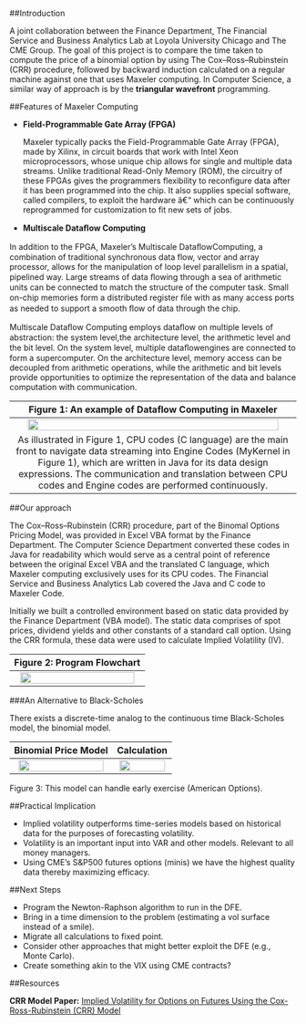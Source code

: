 ##Introduction

A joint collaboration between the Finance Department, The Financial Service and Business Analytics Lab at Loyola University Chicago and The CME Group. The goal of this project is to compare the time taken to compute the price of a binomial option by using The Cox–Ross–Rubinstein (CRR) procedure, followed by backward induction calculated on a regular machine against one that uses Maxeler computing. In Computer Science, a similar way of approach is by the **triangular wavefront** programming.

##Features of Maxeler Computing

-   **Field-Programmable Gate Array (FPGA)**

    Maxeler typically packs the Field-Programmable Gate Array (FPGA), made by Xilinx, in circuit boards that work with Intel Xeon microprocessors, whose unique chip allows for single and multiple data streams. Unlike traditional Read-Only Memory (ROM), the circuitry of these FPGAs gives the programmers flexibility to reconfigure data after it has been programmed into the chip.  It also supplies special software, called compilers, to exploit the hardware â€“ which can be continuously reprogrammed for customization to fit new sets of jobs. 
  
  
-   **Multiscale Dataﬂow Computing**

  In addition to the FPGA, Maxeler’s Multiscale DataﬂowComputing, a combination of traditional synchronous data flow, vector and array processor, allows for the manipulation of loop level parallelism in a spatial, pipelined way. Large streams of data ﬂowing through a sea of arithmetic units can be connected to match the structure of the computer task. Small on-chip memories form a distributed register ﬁle with as many access ports as needed to support a smooth ﬂow of data through the chip.

  Multiscale Dataﬂow Computing employs dataﬂow on multiple levels of abstraction: the system level,the architecture level, the arithmetic level and the bit level. On the system level, multiple dataﬂowengines are connected to form a supercomputer. On the architecture level, memory access can be decoupled from arithmetic operations, while the arithmetic and bit levels provide opportunities to optimize the representation of the data and balance computation with communication.

|Figure 1: An example of Dataflow Computing in Maxeler|
|:-------------:|
|<img height="95%" width="95%" src="https://raw.githubusercontent.com/jlroo/maxeler/master/IMG/MAXCOMPILER.png">|
| As illustrated in Figure 1, CPU codes (C language) are the main front to navigate data streaming into Engine Codes (MyKernel in Figure 1), which are written in Java for its data design expressions. The communication and translation between CPU codes and Engine codes are performed continuously.|


##Our approach

The Cox–Ross–Rubinstein (CRR) procedure, part of the Binomal Options Pricing Model, was provided in Excel VBA format by the Finance Department. The Computer Science Department converted these codes in Java for readability which would serve as a central point of reference between the original Excel VBA and the translated C language, which Maxeler computing exclusively uses for its CPU codes. The Financial Service and Business Analytics Lab covered the Java and C code to Maxeler Code.

Initially we built a controlled environment based on static data provided by the Finance Department (VBA model). The static data comprises of spot prices, dividend yields and other constants of a standard call option. Using the CRR formula, these data were used to calculate Implied Volatility (IV).

|Figure 2: Program  Flowchart|
|:-------------:|
|<img height="95%" width="95%" src="https://raw.githubusercontent.com/jlroo/maxeler/master/IMG/flowchart.png">|

###An Alternative to Black-Scholes

There exists a discrete-time analog to the continuous time Black-Scholes model, the binomial model.

|Binomial Price Model|Calculation|
|:-------------:|:-------------:|
|<img height="95%" width="95%" src="https://raw.githubusercontent.com/jlroo/maxeler/master/IMG/TREE_PRICE.png">|<img height="95%" width="95%" src="https://raw.githubusercontent.com/jlroo/maxeler/master/IMG/crr_tree.png">|
Figure 3: This model can handle early exercise (American Options).

##Practical Implication

* Implied volatility outperforms time-series models based on historical data for the purposes of forecasting volatility.
* Volatility is an important input into VAR and other models.  Relevant to all money managers.
* Using CME’s S\&P500 futures options (minis) we have the highest quality data thereby maximizing efficacy.

##Next Steps

* Program the Newton-Raphson algorithm to run in the DFE.
* Bring in a time dimension to the problem (estimating a vol surface instead of a smile).
* Migrate all calculations to fixed point.
* Consider other approaches that might better exploit the DFE (e.g., Monte Carlo).
* Create something akin to the VIX using CME contracts?

##Resources

**CRR Model Paper:** <a href="https://www.researchgate.net/publication/279296767_Implied_Volatility_for_Options_on_Futures_Using_the_Cox-Ross-Rubinstein_%28CRR%29_Model" target="_blank"> Implied Volatility for Options on Futures Using the Cox-Ross-Rubinstein (CRR) Model</a>
